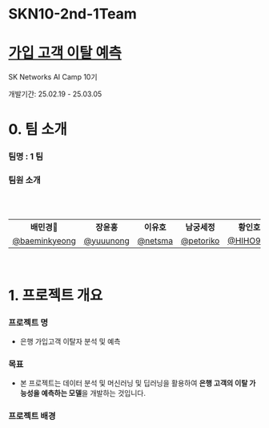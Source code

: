 # SKN10-2nd-1Team
# [가입 고객 이탈 예측](https://www.kaggle.com/code/bbksjdd/telco-customer-churn)
 SK Networks AI Camp 10기

 개발기간: 25.02.19 - 25.03.05
<br>

# 0. 팀 소개

### 팀명 : 1 팀
 ### 팀원 소개
<table align=center>
<tbody>
 <tr>
  <br>
      <td align=center><b>배민경👑</b></td>
      <td align=center><b>장윤홍</b></td>
      <td align=center><b>이유호</b></td>
      <td align=center><b>남궁세정</b></td>
      <td align=center><b>황인호</b></td>
    </tr>
    <br>
  <tr>
      <td><a href="https://github.com/baeminkyeong"><div align=center>@baeminkyeong</div></a></td>
      <td><a href="https://github.com/yuuunong"><div align=center>@yuuunong</div></a></td>
      <td><a href="https://github.com/netsma"><div align=center>@netsma</div></a></td>
      <td><a href="https://github.com/petoriko"><div align=center>@petoriko</div></a></td>
      <td><a href="https://github.com/HIHO999"><div align=center>@HIHO999</div></a></td>
    </tr>
     </tr>
   </tbody>
</table>
<br>


# 1. 프로젝트 개요

### 프로젝트 명
- 은행 가입고객 이탈자 분석 및 예측

### 목표
- 본 프로젝트는 데이터 분석 및 머신러닝 및 딥러닝을 활용하여 **은행 고객의 이탈 가능성을 예측하는 모델**을 개발하는 것입니다.
### 프로젝트 배경

